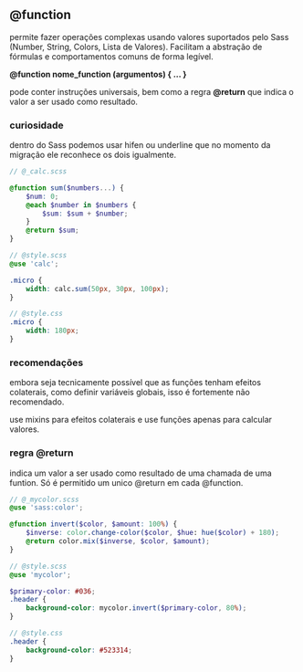 ## @function

permite fazer operações complexas usando valores suportados pelo Sass (Number, String, Colors, Lista de Valores). Facilitam a abstração de fórmulas e comportamentos comuns de forma legível.

**@function nome_function (argumentos) { ... }**

pode conter instruções universais, bem como a regra **@return** que indica o valor a ser usado como resultado.

### curiosidade

dentro do Sass podemos usar hifen ou underline que no momento da migração ele reconhece os dois igualmente.

```scss
// @_calc.scss

@function sum($numbers...) {
    $num: 0;
    @each $number in $numbers {
        $sum: $sum + $number;
    }
    @return $sum;
}

// @style.scss
@use 'calc';

.micro {
    width: calc.sum(50px, 30px, 100px);
}

// @style.css
.micro {
    width: 180px;
}

```

### recomendações 

embora seja tecnicamente possível que as funções tenham efeitos colaterais, como definir variáveis globais, isso é fortemente não recomendado.

use mixins para efeitos colaterais e use funções apenas para calcular valores.

### regra @return

indica um valor a ser usado como resultado de uma chamada de uma funtion. Só é permitido um unico @return em cada @function.

```scss
// @_mycolor.scss
@use 'sass:color';

@function invert($color, $amount: 100%) {
    $inverse: color.change-color($color, $hue: hue($color) + 180);
    @return color.mix($inverse, $color, $amount);
}

// @style.scss
@use 'mycolor';

$primary-color: #036;
.header {
    background-color: mycolor.invert($primary-color, 80%);
}

// @style.css
.header {
    background-color: #523314;
}

```